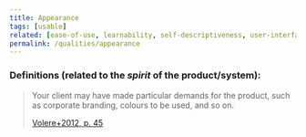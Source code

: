```yaml
---
title: Appearance
tags: [usable]
related: [ease-of-use, learnability, self-descriptiveness, user-interface-aesthetics, attractiveness]
permalink: /qualities/appearance
---
```


### Definitions (related to the _spirit_ of the product/system):


>Your client may have made particular demands for the product, such as corporate branding, colours to be used, and so on. 
>
>[Volere+2012, p. 45](/references/#volere)

